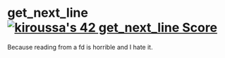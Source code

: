 # get_next_line [![kiroussa's 42 get_next_line Score](https://badge42.coday.fr/api/v2/clqhi717m065501p4hai37lsg/project/3386721)](https://projects.intra.42.fr/projects/42cursus-get_next_line/projects_users/3386721)

Because reading from a fd is horrible and I hate it.
